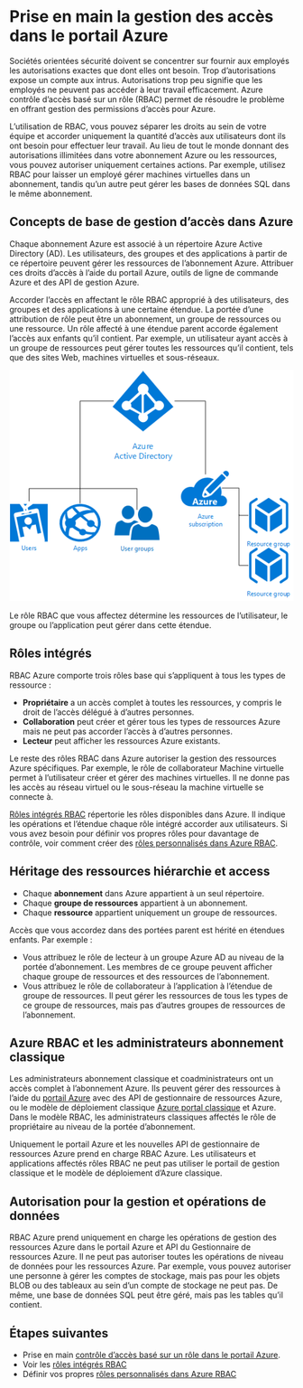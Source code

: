 <properties
    pageTitle="Contrôle d’accès basé sur un rôle | Microsoft Azure"
    description="Prise en main de gestion de l’accès contrôle d’accès basé sur un rôle Azure dans le portail Azure. Attributions de rôle permet d’affecter des autorisations dans votre annuaire."
    services="active-directory"
    documentationCenter=""
    authors="kgremban"
    manager="femila"
    editor=""/>

<tags
    ms.service="active-directory"
    ms.devlang="na"
    ms.topic="article"
    ms.tgt_pltfrm="na"
    ms.workload="identity"
    ms.date="08/03/2016"
    ms.author="kgremban"/>

# <a name="get-started-with-access-management-in-the-azure-portal"></a>Prise en main la gestion des accès dans le portail Azure

Sociétés orientées sécurité doivent se concentrer sur fournir aux employés les autorisations exactes que dont elles ont besoin. Trop d’autorisations expose un compte aux intrus. Autorisations trop peu signifie que les employés ne peuvent pas accéder à leur travail efficacement. Azure contrôle d’accès basé sur un rôle (RBAC) permet de résoudre le problème en offrant gestion des permissions d’accès pour Azure.

L’utilisation de RBAC, vous pouvez séparer les droits au sein de votre équipe et accorder uniquement la quantité d’accès aux utilisateurs dont ils ont besoin pour effectuer leur travail. Au lieu de tout le monde donnant des autorisations illimitées dans votre abonnement Azure ou les ressources, vous pouvez autoriser uniquement certaines actions. Par exemple, utilisez RBAC pour laisser un employé gérer machines virtuelles dans un abonnement, tandis qu’un autre peut gérer les bases de données SQL dans le même abonnement.

## <a name="basics-of-access-management-in-azure"></a>Concepts de base de gestion d’accès dans Azure
Chaque abonnement Azure est associé à un répertoire Azure Active Directory (AD). Les utilisateurs, des groupes et des applications à partir de ce répertoire peuvent gérer les ressources de l’abonnement Azure. Attribuer ces droits d’accès à l’aide du portail Azure, outils de ligne de commande Azure et des API de gestion Azure.

Accorder l’accès en affectant le rôle RBAC approprié à des utilisateurs, des groupes et des applications à une certaine étendue. La portée d’une attribution de rôle peut être un abonnement, un groupe de ressources ou une ressource. Un rôle affecté à une étendue parent accorde également l’accès aux enfants qu’il contient. Par exemple, un utilisateur ayant accès à un groupe de ressources peut gérer toutes les ressources qu’il contient, tels que des sites Web, machines virtuelles et sous-réseaux.

![Relation entre les éléments Azure Active Directory - de diagramme](./media/role-based-access-control-what-is/rbac_aad.png)

Le rôle RBAC que vous affectez détermine les ressources de l’utilisateur, le groupe ou l’application peut gérer dans cette étendue.

## <a name="built-in-roles"></a>Rôles intégrés
RBAC Azure comporte trois rôles base qui s’appliquent à tous les types de ressource :

- **Propriétaire** a un accès complet à toutes les ressources, y compris le droit de l’accès délégué à d’autres personnes.
- **Collaboration** peut créer et gérer tous les types de ressources Azure mais ne peut pas accorder l’accès à d’autres personnes.
- **Lecteur** peut afficher les ressources Azure existants.

Le reste des rôles RBAC dans Azure autoriser la gestion des ressources Azure spécifiques. Par exemple, le rôle de collaborateur Machine virtuelle permet à l’utilisateur créer et gérer des machines virtuelles. Il ne donne pas les accès au réseau virtuel ou le sous-réseau la machine virtuelle se connecte à.

[Rôles intégrés RBAC](role-based-access-built-in-roles.md) répertorie les rôles disponibles dans Azure. Il indique les opérations et l’étendue chaque rôle intégré accorder aux utilisateurs. Si vous avez besoin pour définir vos propres rôles pour davantage de contrôle, voir comment créer des [rôles personnalisés dans Azure RBAC](role-based-access-control-custom-roles.md).

## <a name="resource-hierarchy-and-access-inheritance"></a>Héritage des ressources hiérarchie et access
- Chaque **abonnement** dans Azure appartient à un seul répertoire.
- Chaque **groupe de ressources** appartient à un abonnement.
- Chaque **ressource** appartient uniquement un groupe de ressources.

Accès que vous accordez dans des portées parent est hérité en étendues enfants. Par exemple :

- Vous attribuez le rôle de lecteur à un groupe Azure AD au niveau de la portée d’abonnement. Les membres de ce groupe peuvent afficher chaque groupe de ressources et des ressources de l’abonnement.
- Vous attribuez le rôle de collaborateur à l’application à l’étendue de groupe de ressources. Il peut gérer les ressources de tous les types de ce groupe de ressources, mais pas d’autres groupes de ressources de l’abonnement.

## <a name="azure-rbac-vs-classic-subscription-administrators"></a>Azure RBAC et les administrateurs abonnement classique
Les administrateurs abonnement classique et coadministrateurs ont un accès complet à l’abonnement Azure. Ils peuvent gérer des ressources à l’aide du [portail Azure](https://portal.azure.com) avec des API de gestionnaire de ressources Azure, ou le modèle de déploiement classique [Azure portal classique](https://manage.windowsazure.com) et Azure. Dans le modèle RBAC, les administrateurs classiques affectés le rôle de propriétaire au niveau de la portée d’abonnement.

Uniquement le portail Azure et les nouvelles API de gestionnaire de ressources Azure prend en charge RBAC Azure. Les utilisateurs et applications affectés rôles RBAC ne peut pas utiliser le portail de gestion classique et le modèle de déploiement d’Azure classique.

## <a name="authorization-for-management-vs-data-operations"></a>Autorisation pour la gestion et opérations de données
RBAC Azure prend uniquement en charge les opérations de gestion des ressources Azure dans le portail Azure et API du Gestionnaire de ressources Azure. Il ne peut pas autoriser toutes les opérations de niveau de données pour les ressources Azure. Par exemple, vous pouvez autoriser une personne à gérer les comptes de stockage, mais pas pour les objets BLOB ou des tableaux au sein d’un compte de stockage ne peut pas. De même, une base de données SQL peut être géré, mais pas les tables qu’il contient.

## <a name="next-steps"></a>Étapes suivantes
- Prise en main [contrôle d’accès basé sur un rôle dans le portail Azure](role-based-access-control-configure.md).
- Voir les [rôles intégrés RBAC](role-based-access-built-in-roles.md)
- Définir vos propres [rôles personnalisés dans Azure RBAC](role-based-access-control-custom-roles.md)
